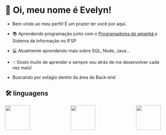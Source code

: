 # :wave: Oi, meu nome é Evelyn! 
- Bem vindo ao meu perfil! É um prazer ter você por aqui.

- :books: Aprendendo programação junto com o [Programadores do amanhã ](https://programadoresdoamanha.org.br/pt) e Sistema da Informação no IFSP
- :computer: Atualmente aprendendo mais sobre SQL, Node, Java...
- :bulb: Gosto muito de aprender e sempre vou atrás de me desenvolver cada vez mais! 
- Buscando por estágio dentro da área do Back-end

## :hammer_and_wrench: linguagens
<div style='display:flex; justify-content:space-between;'>
<img width='80cm' src="https://cdn.jsdelivr.net/gh/devicons/devicon@latest/icons/html5/html5-original.svg" />
<img width='80cm' src="https://cdn.jsdelivr.net/gh/devicons/devicon@latest/icons/css3/css3-original.svg" />
<img width= '80cm' src="https://cdn.jsdelivr.net/gh/devicons/devicon@latest/icons/javascript/javascript-original.svg" />
</div>

